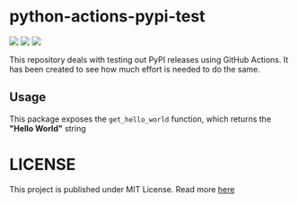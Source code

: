 # python-actions-pypi-test

[![](https://img.shields.io/pypi/v/python-actions-pypi-test.svg)](https://pypi.org/project/python-actions-pypi-test)
[![](https://github.com/vaisakhpisharody/python-actions-pypi-test/workflows/Upload%20Python%20Package/badge.svg)](https://github.com/vaisakhpisharody/python-actions-pypi-test/actions?query=workflow%3A%22Upload+Python+Package%22)
[![](https://github.com/vaisakhpisharody/python-actions-pypi-test/workflows/Test%20Package/badge.svg)](https://github.com/vaisakhpisharody/python-actions-pypi-test/actions?query=workflow%3A%22Test+Package%22)

This repository deals with testing out PyPI releases using GitHub Actions. It has been created to see how much effort is needed to do the same.

## Usage

This package exposes the `get_hello_world` function, which returns the **"Hello World"** string

# LICENSE

This project is published under MIT License. Read more [here](./LICENSE)